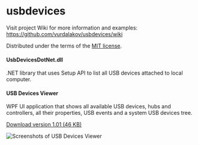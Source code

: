 usbdevices
==========

Visit project Wiki for more information and examples:
https://github.com/vurdalakov/usbdevices/wiki

Distributed under the terms of the [MIT license](https://opensource.org/licenses/MIT).

#### UsbDevicesDotNet.dll

.NET library that uses Setup API to list all USB devices attached to local computer.

#### USB Devices Viewer

WPF UI application that shows all available USB devices, hubs and controllers, all their properties, USB events and a system USB devices tree.

[Download version 1.01 (46 KB)](https://raw.githubusercontent.com/vurdalakov/usbdevices/master/zip/UsbDevicesViewer_1_01.zip)

![Screenshots of USB Devices Viewer](https://raw.githubusercontent.com/vurdalakov/usbdevices/master/img/usbdevicesviewer.gif)
